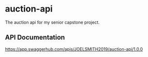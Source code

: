 # auction-api
The auction api for my senior capstone project.

## API Documentation
https://app.swaggerhub.com/apis/JOELSMITH2019/auction-api/1.0.0
